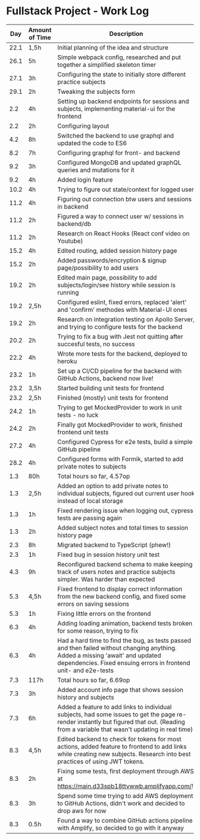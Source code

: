# Fullstack Project - Work Log

| Day | Amount of Time | Description |
|-----|----------------|-------------|
| 22.1 | 1,5h | Initial planning of the idea and structure | 
| 26.1 | 5h | Simple webpack config, researched and put together a simplified skeleton timer |
| 27.1 | 3h | Configuring the state to initially store different practice subjects |
| 29.1 | 2h | Tweaking the subjects form |
| 2.2 | 4h | Setting up backend endpoints for sessions and subjects, implementing material-ui for the frontend |
| 2.2 | 2h | Configuring layout |
| 4.2 | 8h | Switched the backend to use graphql and updated the code to ES6 |
| 8.2 | 7h | Configuring graphql for front- and backend |
| 9.2 | 3h | Configured MongoDB and updated graphQL queries and mutations for it |
| 9.2 | 4h | Added login feature |
| 10.2 | 4h | Trying to figure out state/context for logged user |
| 11.2 | 4h | Figuring out connection btw users and sessions in backend |
| 11.2 | 2h | Figured a way to connect user w/ sessions in backend/db | 
| 11.2 | 2h | Research on React Hooks (React conf video on Youtube) |
| 15.2 | 4h | Edited routing, added session history page |
| 15.2 | 2h | Added passwords/encryption & signup page/possibility to add users |
| 19.2 | 2h | Edited main page, possibility to add subjects/login/see history while session is running |
| 19.2 | 2,5h | Configured eslint, fixed errors, replaced 'alert' and 'confirm' methodes with Material-UI ones |
| 19.2 | 2h | Research on integration testing on Apollo Server, and trying to configure tests for the backend | 
| 20.2 | 2h | Trying to fix a bug with Jest not quitting after succesful tests, no success |
| 22.2 | 4h | Wrote more tests for the backend, deployed to heroku |
| 23.2 | 1h | Set up a CI/CD pipeline for the backend with GitHub Actions, backend now live! |
| 23.2 | 3,5h | Started building unit tests for frontend |
| 23.2 | 2,5h | Finished (mostly) unit tests for frontend |
| 24.2 | 1h | Trying to get MockedProvider to work in unit tests - no luck |
| 24.2 | 2h | Finally got MockedProvider to work, finished frontend unit tests |
| 27.2 | 4h | Configured Cypress for e2e tests, build a simple GitHub pipeline |
| 28.2 | 4h | Configured forms with Formik, started to add private notes to subjects |
| 1.3 | 80h | Total hours so far, 4.57op |
| 1.3 | 2,5h | Added an option to add private notes to individual subjects, figured out current user hook instead of local storage |
| 1.3 | 1h | Fixed rendering issue when logging out, cypress tests are passing again |
| 1.3 | 2h | Added subject notes and total times to session history page |
| 2.3 | 8h | Migrated backend to TypeScript (phew!) |
| 2.3 | 1h | Fixed bug in session history unit test |
| 4.3 | 9h | Reconfigured backend schema to make keeping track of users notes and practice subjects simpler. Was harder than expected |
| 5.3 | 4,5h | Fixed frontend to display correct information from the new backend config, and fixed some errors on saving sessions |
| 5.3 | 1h | Fixing little errors on the frontend |
| 6.3 | 4h | Adding loading animation, backend tests broken for some reason, trying to fix |
| 6.3 | 4h | Had a hard time to find the bug, as tests passed and then failed without changing anything. Added a missing 'await' and updated dependencies. Fixed ensuing errors in frontend unit- and e2e-tests |
| 7.3 | 117h | Total hours so far, 6.69op |
| 7.3 | 3h | Added account info page that shows session history and subjects |
| 7.3 | 6h | Added a feature to add links to individual subjects, had some issues to get the page re-render instantly but figured that out. (Reading from a variable that wasn't updating in real time)
| 8.3 | 4,5h | Edited backend to check for tokens for most actions, added feature to frontend to add links while creating new subjects. Research into best practices of using JWT tokens. |
| 8.3 | 2h | Fixing some tests, first deployment through AWS at https://main.d33spb18ttvwwb.amplifyapp.com/!! |
| 8.3 | 3h | Spend some time trying to add AWS deployment to GitHub Actions, didn't work and decided to drop aws for now | 
| 8.3 | 0.5h | Found a way to combine GitHub actions pipeline with Amplify, so decided to go with it anyway |